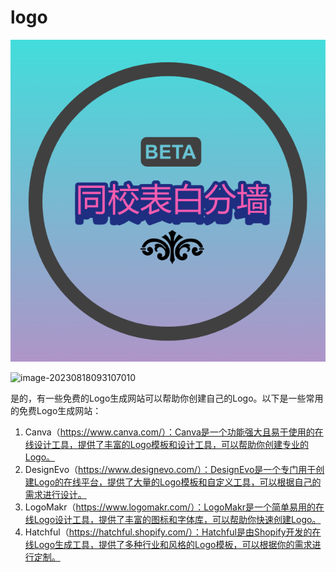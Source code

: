 

# logo

![image-20230818092357109](其他资料.assets/image-20230818092357109.png)





![image-20230818093107010](其他资料.assets/image-20230818093107010.png)



是的，有一些免费的Logo生成网站可以帮助你创建自己的Logo。以下是一些常用的免费Logo生成网站：

1. Canva（https://www.canva.com/）：Canva是一个功能强大且易于使用的在线设计工具，提供了丰富的Logo模板和设计工具，可以帮助你创建专业的Logo。
2. DesignEvo（https://www.designevo.com/）：DesignEvo是一个专门用于创建Logo的在线平台，提供了大量的Logo模板和自定义工具，可以根据自己的需求进行设计。
3. LogoMakr（https://www.logomakr.com/）：LogoMakr是一个简单易用的在线Logo设计工具，提供了丰富的图标和字体库，可以帮助你快速创建Logo。
4. Hatchful（https://hatchful.shopify.com/）：Hatchful是由Shopify开发的在线Logo生成工具，提供了多种行业和风格的Logo模板，可以根据你的需求进行定制。





















